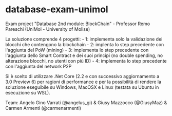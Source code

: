 ﻿# database-exam-unimol

Exam project "Database 2nd module: BlockChain" - Professor Remo Pareschi (UniMol - University of Molise)

La soluzione comprende 4 progetti:
    - 1: implementa solo la validazione dei blocchi che contengono la blockchain
    - 2: implenta lo step precedente con l'aggiunta del PoW (mining)
    - 3: implementa lo step precedente con l'aggiunta dello Smart Contract e dei suoi principi (no double spending, no alterazione blocchi, no utenti con più ID)
    - 4: implementa lo step precedente con l'aggiunta del network P2P
    
Si è scelto di utilizzare .Net Core (2.2 e con successivo aggiornamento a 3.0 Preview 6) per ragioni di performance e per la possibilità di rendere la soluzione eseguibile su Windows, MacOSX e Linux (testata su Ubuntu in esecuzione su WSL).

Team: Angelo Gino Varrati (@angelus_gi) & Giusy Mazzocco (@GiusyMaz) & Carmen Armenti (@carmenarmenti)
